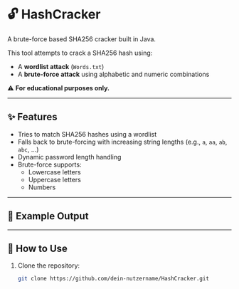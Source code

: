 # 🔓 HashCracker

A brute-force based SHA256 cracker built in Java.

This tool attempts to crack a SHA256 hash using:
- A **wordlist attack** (`Words.txt`)
- A **brute-force attack** using alphabetic and numeric combinations

⚠️ **For educational purposes only.**

---

## ✨ Features

- Tries to match SHA256 hashes using a wordlist
- Falls back to brute-forcing with increasing string lengths (e.g., `a`, `aa`, `ab`, `abc`, ...)
- Dynamic password length handling
- Brute-force supports:
  - Lowercase letters
  - Uppercase letters
  - Numbers

---

## 🧪 Example Output

---

## 🔧 How to Use

1. Clone the repository:
   ```bash
   git clone https://github.com/dein-nutzername/HashCracker.git
